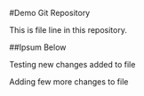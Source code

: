 #Demo Git Repository

This is file line in this repository.

##Ipsum Below


Testing new changes added to file



Adding few more changes to file